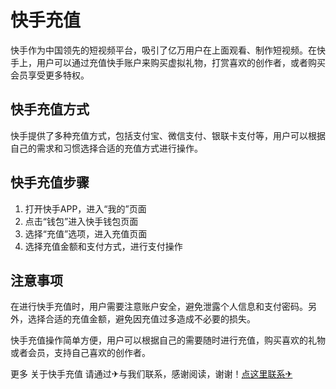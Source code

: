 # 快手充值

快手作为中国领先的短视频平台，吸引了亿万用户在上面观看、制作短视频。在快手上，用户可以通过充值快手账户来购买虚拟礼物，打赏喜欢的创作者，或者购买会员享受更多特权。

## 快手充值方式

快手提供了多种充值方式，包括支付宝、微信支付、银联卡支付等，用户可以根据自己的需求和习惯选择合适的充值方式进行操作。

## 快手充值步骤

1. 打开快手APP，进入“我的”页面
2. 点击“钱包”进入快手钱包页面
3. 选择“充值”选项，进入充值页面
4. 选择充值金额和支付方式，进行支付操作

## 注意事项

在进行快手充值时，用户需要注意账户安全，避免泄露个人信息和支付密码。另外，选择合适的充值金额，避免因充值过多造成不必要的损失。

快手充值操作简单方便，用户可以根据自己的需要随时进行充值，购买喜欢的礼物或者会员，支持自己喜欢的创作者。

更多 关于快手充值 请通过✈与我们联系，感谢阅读，谢谢！[点这里联系✈](https://sim.k02.cc)